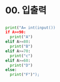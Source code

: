 # 00. 입출력


##
```python
print("A= int(input())
if A>=90:
  print("A")
elif A>=80:
  print("B")
elif A>=70:
  print("c")
elif A>=60:
  print("D")
else:
  print("F")");
```
  
